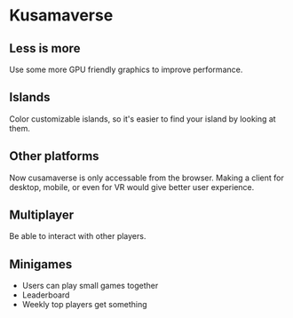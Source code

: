 # Kusamaverse
## Less is more

Use some more GPU friendly graphics to improve performance.

## Islands

Color customizable islands, so it's easier to find your island by looking at them.

## Other platforms

Now cusamaverse is only accessable from the browser. Making a client for desktop, mobile, or even for VR would give better user experience.

## Multiplayer

Be able to interact with other players. 

## Minigames

- Users can play small games together
- Leaderboard
- Weekly top players get something
